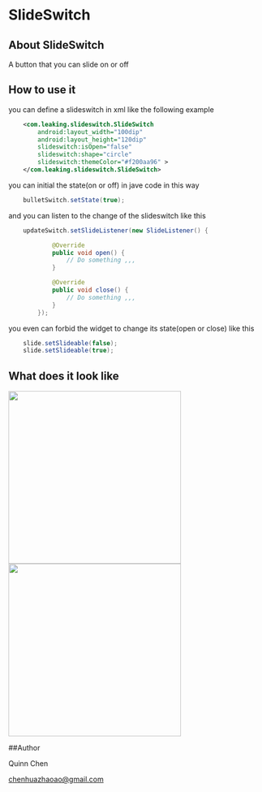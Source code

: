 SlideSwitch
===========


## About SlideSwitch

A button that you can slide on or off 


## How to use it

you can define a slideswitch in xml like the following example


```xml
    <com.leaking.slideswitch.SlideSwitch
        android:layout_width="100dip"
        android:layout_height="120dip"
        slideswitch:isOpen="false"
        slideswitch:shape="circle"
        slideswitch:themeColor="#f200aa96" >
    </com.leaking.slideswitch.SlideSwitch>
```



you can initial the state(on or off) in jave code in this way


```java
	bulletSwitch.setState(true);
```


and you can listen to the change of the slideswitch like this

```java
    updateSwitch.setSlideListener(new SlideListener() {

            @Override
            public void open() {
                // Do something ,,,
            }

            @Override
            public void close() {
                // Do something ,,,
            }
        });
```

you even can forbid the widget to change its state(open or close) like this

```java
    slide.setSlideable(false);
    slide.setSlideable(true);
```

## What does it look like 


<img src="https://github.com/Leaking/SlideSwitch/blob/master/Example/TestLibs/res/drawable-hdpi/slide_a.png" width="340" />
<img src="https://github.com/Leaking/SlideSwitch/blob/master/Example/TestLibs/res/drawable-hdpi/slide_c.gif" width="340" />


##Author

Quinn Chen  

chenhuazhaoao@gmail.com